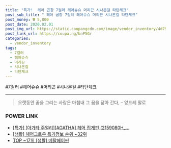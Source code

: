 ```yaml
--- 
title: "특가!  헤어 곱창 7컬러 헤어슈슈 머리끈 시나몬걸 타탄체크" 
post_sub_title: " 헤어 곱창 7컬러 헤어슈슈 머리끈 시나몬걸 타탄체크" 
post_money: ₩ 5,800 
post_date: 2020.02.01 
post_img_url: https://static.coupangcdn.com/image/vendor_inventory/4d79/4445dc0110dacc2bf458cc2f9a01b14a30457a3f780c6cc736b0ef3f2770.jpg 
post_link_url: https://coupa.ng/bnP5Gr 
categories: 
  - vendor_inventory 
tags: 
  - 7컬러 
  - 헤어슈슈 
  - 머리끈 
  - 시나몬걸 
  - 타탄체크 
--- 
```

  #7컬러 #헤어슈슈 #머리끈 #시나몬걸 #타탄체크 
<hr> 

> 오랫동안 꿈을 그리는 사람은 마침내 그 꿈을 닮아 간다, – 앙드레 말로 


### POWER LINK

* <a href="https://blog.naver.com/sakai111/221787961553" target="_blank">[특가] [아가타 주얼리][AGATHA] 헤어 집게핀 (2159080H_...</a>
* <a href="https://blog.naver.com/sakai111/221777403750" target="_blank"> [생활] 헤어그로우 특가정보 순위 ~32위</a>
* <a href="https://blog.naver.com/an0733/221790774339" target="_blank"> TOP ~17위 [생활] 메탈헤어핀</a>
